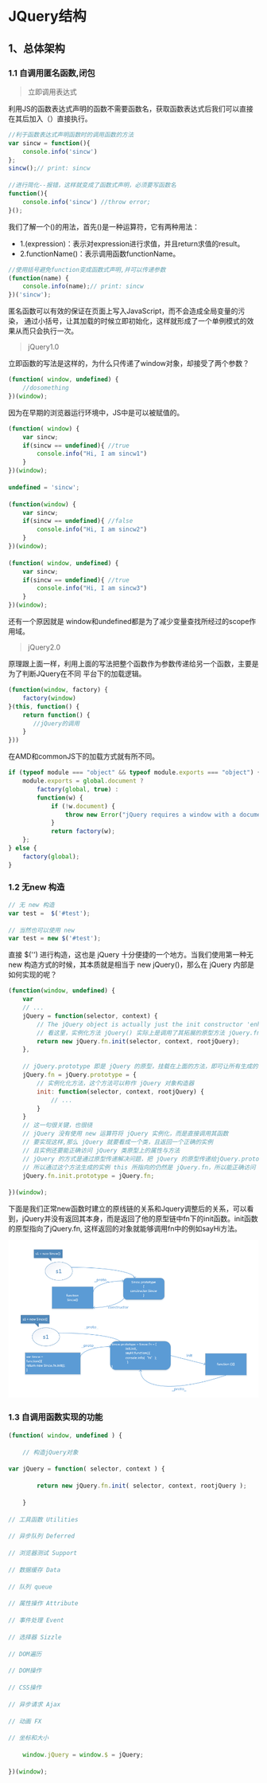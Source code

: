 # JQuery结构

## 1、总体架构

### 1.1 自调用匿名函数,闭包

> 立即调用表达式

利用JS的函数表达式声明的函数不需要函数名，获取函数表达式后我们可以直接在其后加入（）直接执行。
```javascript
//利于函数表达式声明函数时的调用函数的方法
var sincw = function(){
    console.info('sincw')
};
sincw();// print: sincw

//进行简化--报错，这样就变成了函数式声明，必须要写函数名
function(){
    console.info('sincw') //throw error;
}();
```

我们了解一个()的用法，首先()是一种运算符，它有两种用法：
- 1.(expression)：表示对expression进行求值，并且return求值的result。
- 2.functionName()：表示调用函数functionName。

```javascript
//使用括号避免function变成函数式声明,并可以传递参数
(function(name) {
    console.info(name);// print: sincw
})('sincw');
```

匿名函数可以有效的保证在页面上写入JavaScript，而不会造成全局变量的污染，
通过小括号，让其加载的时候立即初始化，这样就形成了一个单例模式的效果从而只会执行一次。

>jQuery1.0

立即函数的写法是这样的，为什么只传递了window对象，却接受了两个参数？
```javascript
(function( window, undefined) {
    //dosomething
})(window);
```

因为在早期的浏览器运行环境中，JS中是可以被赋值的。
```javascript
(function( window) {
    var sincw;
    if(sincw == undefined){ //true
        console.info("Hi, I am sincw1")
    }
})(window);  

undefined = 'sincw';

(function(window) {
    var sincw;
    if(sincw == undefined){ //false
        console.info("Hi, I am sincw2")
    }
})(window);

(function( window, undefined) {
    var sincw; 
    if(sincw == undefined){ //true
        console.info("Hi, I am sincw3")
    }
})(window);
```
还有一个原因就是
window和undefined都是为了减少变量查找所经过的scope作用域。


>jQuery2.0

原理跟上面一样，利用上面的写法把整个函数作为参数传递给另一个函数，主要是为了判断JQuery在不同
平台下的加载逻辑。
```javascript
(function(window, factory) {
    factory(window)
}(this, function() {
    return function() {
       //jQuery的调用
    }
}))
```
在AMD和commonJS下的加载方式就有所不同。
```javascript
if (typeof module === "object" && typeof module.exports === "object") {
    module.exports = global.document ?
        factory(global, true) :
        function(w) {
            if (!w.document) {
                throw new Error("jQuery requires a window with a document");
            }
            return factory(w);
    };
} else {
    factory(global);
}
```


### 1.2 无new 构造


```javascript
// 无 new 构造
var test =  $('#test');

// 当然也可以使用 new
var test = new $('#test');

```

直接 $('') 进行构造，这也是 jQuery 十分便捷的一个地方。当我们使用第一种无 new 构造方式的时候，其本质就是相当于 new jQuery()，那么在 jQuery 内部是如何实现的呢？

```javascript
(function(window, undefined) {
    var
    // ...
    jQuery = function(selector, context) {
        // The jQuery object is actually just the init constructor 'enhanced'
        // 看这里，实例化方法 jQuery() 实际上是调用了其拓展的原型方法 jQuery.fn.init
        return new jQuery.fn.init(selector, context, rootjQuery);
    },
 
    // jQuery.prototype 即是 jQuery 的原型，挂载在上面的方法，即可让所有生成的 jQuery 对象使用
    jQuery.fn = jQuery.prototype = {
        // 实例化化方法，这个方法可以称作 jQuery 对象构造器
        init: function(selector, context, rootjQuery) {
            // ...
        }
    }
    // 这一句很关键，也很绕
    // jQuery 没有使用 new 运算符将 jQuery 实例化，而是直接调用其函数
    // 要实现这样,那么 jQuery 就要看成一个类，且返回一个正确的实例
    // 且实例还要能正确访问 jQuery 类原型上的属性与方法
    // jQuery 的方式是通过原型传递解决问题，把 jQuery 的原型传递给jQuery.prototype.init.prototype
    // 所以通过这个方法生成的实例 this 所指向的仍然是 jQuery.fn，所以能正确访问 jQuery 类原型上的属性与方法
    jQuery.fn.init.prototype = jQuery.fn;
 
})(window);
```

下面是我们正常new函数时建立的原线链的关系和Jquery调整后的关系，可以看到，jQuery并没有返回其本身，而是返回了他的原型链中fn下的init函数。init函数的原型指向了jQuery.fn,
这样返回的对象就能够调用fn中的例如sayHi方法。


![](imgs/1533828264.jpg)


### 1.3  自调用函数实现的功能

```javascript
(function( window, undefined ) {

    // 构造jQuery对象

var jQuery = function( selector, context ) {

        return new jQuery.fn.init( selector, context, rootjQuery );

    }

// 工具函数 Utilities

// 异步队列 Deferred

// 浏览器测试 Support

// 数据缓存 Data

// 队列 queue

// 属性操作 Attribute

// 事件处理 Event

// 选择器 Sizzle

// DOM遍历

// DOM操作

// CSS操作

// 异步请求 Ajax

// 动画 FX

// 坐标和大小

    window.jQuery = window.$ = jQuery;

})(window);
```
